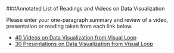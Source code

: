 ###Annotated List of Readings and Videos on Data Visualization

Please enter your one-paragraph summary and review of a video, presentation or reading taken from each link below.

- [40 Videos on Data Visualization from Visual Loop](http://visualoop.com/blog/2654/40-must-see-videos-about-data-visualization-and-infographics)
- [30 Presentations on Data Visualization from Visual Loop](http://visualoop.com/blog/181/30-great-presentations-for-people-interested-in-data-visualization)
